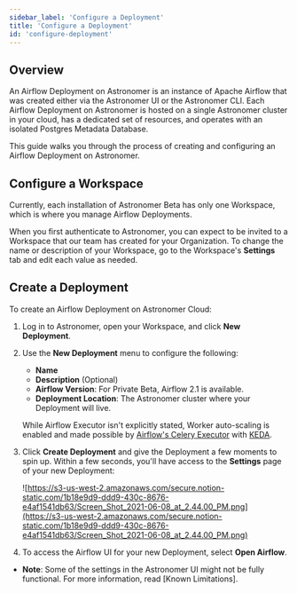 ```yaml
---
sidebar_label: 'Configure a Deployment'
title: 'Configure a Deployment'
id: 'configure-deployment'
---
```


## Overview

An Airflow Deployment on Astronomer is an instance of Apache Airflow that was created either via the Astronomer UI or the Astronomer CLI. Each Airflow Deployment on Astronomer is hosted on a single Astronomer cluster in your cloud, has a dedicated set of resources, and operates with an isolated Postgres Metadata Database.

This guide walks you through the process of creating and configuring an Airflow Deployment on Astronomer.

## Configure a Workspace

Currently, each installation of Astronomer Beta has only one Workspace, which is where you manage Airflow Deployments.

When you first authenticate to Astronomer, you can expect to be invited to a Workspace that our team has created for your Organization. To change the name or description of your Workspace, go to the Workspace's **Settings** tab and edit each value as needed.

## Create a Deployment

To create an Airflow Deployment on Astronomer Cloud:

1. Log in to Astronomer, open your Workspace, and click **New Deployment**.
2. Use the **New Deployment** menu to configure the following:
    - **Name**
    - **Description** (Optional)
    - **Airflow Version**: For Private Beta, Airflow 2.1 is available.
    - **Deployment Location**: The Astronomer cluster where your Deployment will live.

    While Airflow Executor isn't explicitly stated, Worker auto-scaling is enabled and made possible by [Airflow's Celery Executor](https://airflow.apache.org/docs/apache-airflow/stable/executor/celery.html) with [KEDA](https://keda.sh/).

3. Click **Create Deployment** and give the Deployment a few moments to spin up. Within a few seconds, you'll have access to the **Settings** page of your new Deployment:

    ![https://s3-us-west-2.amazonaws.com/secure.notion-static.com/1b18e9d9-ddd9-430c-8676-e4af1541db63/Screen_Shot_2021-06-08_at_2.44.00_PM.png](https://s3-us-west-2.amazonaws.com/secure.notion-static.com/1b18e9d9-ddd9-430c-8676-e4af1541db63/Screen_Shot_2021-06-08_at_2.44.00_PM.png)

4. To access the Airflow UI for your new Deployment, select **Open Airflow**.

- **Note**: Some of the settings in the Astronomer UI might not be fully functional. For more information, read [Known Limitations].
